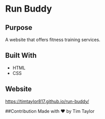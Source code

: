 # Run Buddy

## Purpose
A website that offers fitness training services.

## Built With
* HTML
* CSS

## Website
https://timtaylor817.github.io/run-buddy/

##Contribution
Made with ❤️ by Tim Taylor
